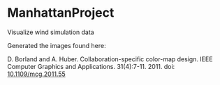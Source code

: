 # ManhattanProject
Visualize wind simulation data

Generated the images found here:

D. Borland and A. Huber. Collaboration-specific color-map design. IEEE Computer Graphics and Applications. 31(4):7-11. 2011. doi: [10.1109/mcg.2011.55](https://doi.org/10.1109/mcg.2011.55)
